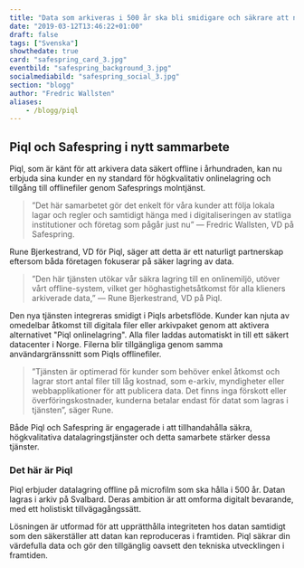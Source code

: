 ```yaml
---
title: "Data som arkiveras i 500 år ska bli smidigare och säkrare att nå digitalt"
date: "2019-03-12T13:46:22+01:00"
draft: false
tags: ["Svenska"]
showthedate: true
card: "safespring_card_3.jpg"
eventbild: "safespring_background_3.jpg"
socialmediabild: "safespring_social_3.jpg"
section: "blogg"
author: "Fredric Wallsten"
aliases:
    - /blogg/piql
---
```


## Piql och Safespring i nytt sammarbete

Piql, som är känt för att arkivera data säkert offline i århundraden, kan nu erbjuda sina kunder en ny standard för högkvalitativ onlinelagring och tillgång till offlinefiler genom Safesprings molntjänst.

>”Det här samarbetet gör det enkelt för våra kunder att följa lokala lagar och regler och samtidigt hänga med i digitaliseringen av statliga institutioner och företag som pågår just nu” — Fredric Wallsten, VD på Safespring.

Rune Bjerkestrand, VD för Piql, säger att detta är ett naturligt partnerskap eftersom båda företagen fokuserar på säker lagring av data.

>”Den här tjänsten utökar vår säkra lagring till en onlinemiljö, utöver vårt offline-system, vilket ger höghastighetsåtkomst för alla klieners arkiverade data,” — Rune Bjerkestrand, VD på Piql.

Den nya tjänsten integreras smidigt i Piqls arbetsflöde. Kunder kan njuta av omedelbar åtkomst till digitala filer eller arkivpaket genom att aktivera alternativet "Piql onlinelagring". Alla filer laddas automatiskt in till ett säkert datacenter i Norge. Filerna blir tillgängliga genom samma användargränssnitt som Piqls offlinefiler.

>”Tjänsten är optimerad för kunder som behöver enkel åtkomst och lagrar stort antal filer till låg kostnad, som e-arkiv, myndigheter eller webbapplikationer för att publicera data. Det finns inga förskott eller överföringskostnader, kunderna betalar endast för datat som lagras i tjänsten”, säger Rune.

Både Piql och Safespring är engagerade i att tillhandahålla säkra, högkvalitativa datalagringstjänster och detta samarbete stärker dessa tjänster.

### Det här är Piql
Piql erbjuder datalagring offline på microfilm som ska hålla i 500 år. Datan lagras i arkiv på Svalbard.
Deras ambition är att omforma digitalt bevarande, med ett holistiskt tillvägagångssätt.

Lösningen är utformad för att upprätthålla integriteten hos datan samtidigt som den säkerställer att datan kan reproduceras i framtiden. Piql säkrar din värdefulla data och gör den tillgänglig oavsett den tekniska utvecklingen i framtiden.
